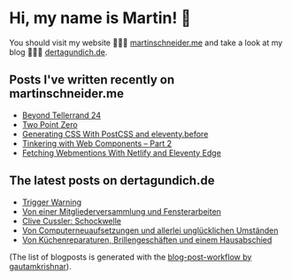 # Hi, my name is Martin! 👋 
You should visit my website 👨🏼‍💻  [martinschneider.me](https://martinschneider.me) and take a look at my blog 🤷🏼‍♂️ [dertagundich.de](https://www.dertagundich.de).

## Posts I've written recently on martinschneider.me
<!-- MSME-POST-LIST:START -->
- [Beyond Tellerrand 24](https://martinschneider.me/articles/beyond-tellerrand-24/)
- [Two Point Zero](https://martinschneider.me/articles/two-point-zero/)
- [Generating CSS With PostCSS and eleventy.before](https://martinschneider.me/articles/generating-css-with-postcss-and-eleventy-before/)
- [Tinkering with Web Components – Part 2](https://martinschneider.me/articles/tinkering-with-web-components-part-2/)
- [Fetching Webmentions With Netlify and Eleventy Edge](https://martinschneider.me/articles/fetching-webmentions-with-netlify-and-eleventy-edge/)
<!-- MSME-POST-LIST:END -->

## The latest posts on dertagundich.de
<!-- DTUI-POST-LIST:START -->
- [Trigger Warning](https://www.dertagundich.de/2024/09/trigger-warning)
- [Von einer Mitgliederversammlung und Fensterarbeiten](https://www.dertagundich.de/2024/09/von-einer-mitgliederversammlung-und-fensterarbeiten)
- [Clive Cussler: Schockwelle](https://www.dertagundich.de/2024/09/clive-cussler-schockwelle)
- [Von Computerneuaufsetzungen und allerlei unglücklichen Umständen](https://www.dertagundich.de/2024/09/von-computerneuaufsetzungen-und-allerlei-unglucklichen-umstanden)
- [Von Küchenreparaturen, Brillengeschäften und einem Hausabschied](https://www.dertagundich.de/2024/09/von-kuchenreparaturen-brillengeschaften-und-einem-hausabschied)
<!-- DTUI-POST-LIST:END -->

(The list of blogposts is generated with the [blog-post-workflow by gautamkrishnar](https://github.com/gautamkrishnar/blog-post-workflow)).
